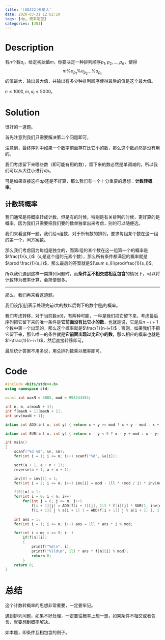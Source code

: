 ```yaml
---
title: '[UOJ22]外星人'
date: 2020-03-31 12:02:10
tags: [dp, 概率期望]
categories: [UOJ]
---
```


# Description

有$n$个数$a_i$，给定初始值$m$，你要决定一种排列顺序$p_1,p_2,...,p_n$，使得
$$
m\%a_{p_1}\%a_{p_2}...\%a_{p_n}
$$
的值最大，输出最大值，并输出有多少种排列顺序使得最后的值是这个最大值。

$n\le 1000,m,a_i\le 5000$。

<!--more-->

# Solution

很好的一道题。

首先注意到我们只需要解决第二个问题即可。

注意到，最终序列中如果一个数字前面存在比它小的数，那么这个数必然是没有用的。

我们考虑留下来哪些数（即可能有用的数），留下来的数必然是单调减的，所以我们可以从大往小进行$dp$。

可是如果直接这样$dp$还是不好算，那么我们有一个十分重要的思想：**计数转概率**。

## 计数转概率

我们通常是将概率转成计数，但是有的时候，特别是有关排列的时候，更好算的是概率，因为我们只需要把我们要的数单独拿出来考虑，别的可以随便选。

我们来看这样一题，我们给$n$组数，对于所有数的排列，要求每组某个数在这一组的第一个，问方案数。

那么我们考虑因为每组是独立的，而第$i$组的某个数在这一组第一个的概率是$\frac{1}{s_i}$（$s_i$是这个组的元素个数），那么所有条件都满足的概率就是$\prod \frac{1}{s_i}$，那么最后的答案就是$(\sum s_i)!\prod\frac{1}{s_i}$。

所以我们遇到这样一类排列问题时，而**条件互不相交或相互包含**的情况下，可以将计数转为概率计算，会简便很多。

------

那么，我们再来看这道题。

我们设$f[i][j]$表示处理完前$i$大的数以后剩下的数字是$j$的概率。

我们考虑转移，对于当前数$a[i]$，有两种可能，一种是我们把它留下来，考虑最后序列把它留下来的唯一条件是**它前面没有比它小的数**，也就是说，它是后$n-i+1$个数中第一个出现的，那么这个概率就是$\frac{1}{n-i+1}$；否则，如果我们不把它留下来，那么唯一的条件就是**它前面出现过比它小的数**，那么相应的概率也就是$1-\frac{1}{n-i+1}$，然后直接转移即可。

最后统计答案不用多说，用总排列数乘以概率即可。

# Code

```c++
#include <bits/stdc++.h>
using namespace std;

const int maxN = 5005, mod = 998244353;

int n, m, a[maxN + 1];
int f[maxN + 1][maxN + 1];
int inv[maxN + 1];

inline int ADD(int x, int y) { return x + y >= mod ? x + y - mod : x + y; }

inline int SUB(int x, int y) { return x - y < 0 ? x - y + mod : x - y; }

int main()
{
	scanf("%d %d", &n, &m);
	for(int i = 1; i <= n; i++) scanf("%d", &a[i]);

	sort(a + 1, a + n + 1);
	reverse(a + 1, a + n + 1);

	inv[0] = inv[1] = 1;
	for(int i = 2; i <= n; i++) inv[i] = mod - 1ll * (mod / i) * inv[mod % i] % mod;

	f[0][m] = 1;
	for(int i = 0; i < n; i++)
		for(int j = 0; j <= m; j++)
			f[i + 1][j] = ADD(f[i + 1][j], 1ll * f[i][j] * SUB(1, inv[n - i]) % mod),
			f[i + 1][ j % a[i + 1] ] = ADD(f[i + 1][ j % a[i + 1] ], 1ll * f[i][j] * inv[n - i] % mod);
	
	int ans = 1;
	for(int i = 1; i <= n; i++) ans = 1ll * ans * i % mod;

	for(int i = m; i >= 0; i--)
		if(f[n][i])
		{
			printf("%d\n", i);
			printf("%lld\n", 1ll * ans * f[n][i] % mod);
			return 0;
		}
	return 0;
}
```

# 总结

这个计数转概率的思想非常重要，一定要牢记。

遇到排列问题，如果不好处理，一定要往概率上想一想，如果条件不相交或者包含，就要想到概率解决。

如本题，即条件互相包含的例子。

